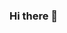 ### Hi there 👋

<!--
**kyonan/kyonan** is a ✨ _special_ ✨ repository because its `README.md` (this file) appears on your GitHub profile.

Here are some ideas to get you started:

- 🔭 I’m currently working on ...   I'm a student, so I don't working.
- 🌱 I’m currently learning how to make a minecraft mod in 1.12.2
- 👯 I’m looking to collaborate on ...  I don't want to collaborate with anyone right now.
- 🤔 I’m looking for help with ...
- 💬 Ask me about ...
- 📫 How to reach me: ...
- 😄 Pronouns: ...
- ⚡ Fun fact: ...
-->

